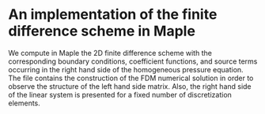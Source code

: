 # An implementation of the finite difference scheme in Maple

We compute in Maple the 2D finite difference scheme with the corresponding boundary conditions, coefficient functions, and source
terms occurring in the right hand side of the homogeneous pressure equation. 
The file contains the construction of the FDM numerical solution in order to observe the structure of the left hand side matrix.
Also, the right hand side of the linear system is presented for a fixed number of discretization elements.
